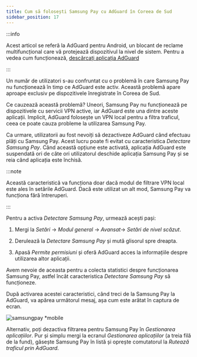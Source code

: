 ```yaml
---
title: Cum să folosești Samsung Pay cu AdGuard în Coreea de Sud
sidebar_position: 17
---
```


:::info

Acest articol se referă la AdGuard pentru Android, un blocant de reclame multifuncțional care vă protejează dispozitivul la nivel de sistem. Pentru a vedea cum funcționează, [descărcați aplicația AdGuard](https://agrd.io/download-kb-adblock)

:::

Un număr de utilizatori s-au confruntat cu o problemă în care Samsung Pay nu funcționează în timp ce AdGuard este activ. Această problemă apare aproape exclusiv pe dispozitivele înregistrate în Coreea de Sud.

Ce cauzează această problemă? Uneori, Samsung Pay nu funcționează pe dispozitivele cu servicii VPN active, iar AdGuard este una dintre aceste aplicații. Implicit, AdGuard folosește un VPN local pentru a filtra traficul, ceea ce poate cauza probleme la utilizarea Samsung Pay.

Ca urmare, utilizatorii au fost nevoiți să dezactiveze AdGuard când efectuau plăți cu Samsung Pay. Acest lucru poate fi evitat cu caracteristica *Detectare Samsung Pay*. Când această opțiune este activată, aplicația AdGuard este suspendată ori de câte ori utilizatorul deschide aplicația Samsung Pay și se reia când aplicația este închisă.

:::note

Această caracteristică va funcționa doar dacă modul de filtrare VPN local este ales în setările AdGuard. Dacă este utilizat un alt mod, Samsung Pay va funcționa fără întreruperi.

:::

Pentru a activa *Detectare Samsung Pay*, urmează acești pași:

1. Mergi la *Setări* → *Modul general* → *Avansat*→ *Setări de nivel scăzut*.

1. Derulează la *Detectare Samsung Pay* și mută glisorul spre dreapta.

1. Apasă *Permite permisiuni* și oferă AdGuard acces la informațiile despre utilizarea altor aplicații.

Avem nevoie de aceasta pentru a colecta statistici despre funcționarea Samsung Pay, astfel încât caracteristica *Detectare Samsung Pay* să funcționeze.

După activarea acestei caracteristici, când treci de la Samsung Pay la AdGuard, va apărea următorul mesaj, așa cum este arătat în captura de ecran.

![samsungpay *mobile](https://cdn.adtidy.org/content/kb/ad_blocker/android/solving_problems/samsungpay-with-adguard-in-south-korea/samsung_pay.png)

Alternativ, poți dezactiva filtrarea pentru Samsung Pay în *Gestionarea aplicațiilor*. Pur și simplu mergi la ecranul *Gestionarea aplicațiilor* (a treia filă de la fund), găsește Samsung Pay în listă și oprește comutatorul la *Rutează traficul prin AdGuard*.
